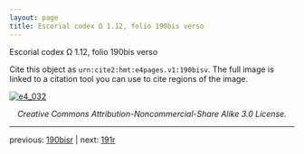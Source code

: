 ```yaml
---
layout: page
title: Escorial codex Ω 1.12, folio 190bis verso
---
```


Escorial codex Ω 1.12, folio 190bis verso

Cite this object as `urn:cite2:hmt:e4pages.v1:190bisv`.  The full image is linked to a citation tool you can use to cite regions of the image.

[![e4_032](http://www.homermultitext.org/iipsrv?IIIF=/project/homer/pyramidal/deepzoom/hmt/e4img/2017a/e4_032.tif/full/800,/0/default.jpg)](http://www.homermultitext.org/ict2/?urn=urn:cite2:hmt:e4img.2017a:e4_032) 

<p style="text-align: center; font-style: italic;">Creative Commons Attribution-Noncommercial-Share Alike 3.0 License.</p>

---

previous: [190bisr](../190bisr/) | next: [191r](../191r/)